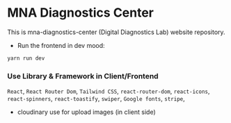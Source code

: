 # MNA Diagnostics Center

This is mna-diagnostics-center (Digital Diagnostics Lab) website repository.

- Run the frontend in dev mood:

```bash
yarn run dev
```

### Use Library & Framework in Client/Frontend

`React`, `React Router Dom`, `Tailwind CSS`, `react-router-dom`, `react-icons`, `react-spinners`, `react-toastify`, `swiper`, `Google fonts`, `stripe`,

- cloudinary use for upload images (in client side)
